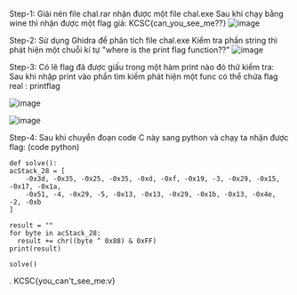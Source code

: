 Step-1:
Giải nén file chal.rar nhận được một file chal.exe
Sau khi chạy bằng wine thì nhận được một flag giả:
KCSC{can_you_see_me??}
![image](https://github.com/user-attachments/assets/0f759935-fc5e-4d3d-9a35-481e26cf33d4)

Step-2:
Sử dụng Ghidra để phân tích file chal.exe
Kiểm tra phần string thì phát hiện một chuỗi kí tự "where is the print flag function??"
![image](https://github.com/user-attachments/assets/74f55436-20db-478d-9d6d-bdba9e0b76fe)


Step-3:
Có lẽ flag đã được giấu trong một hàm print nào đó thử kiểm tra:
Sau khi nhập print vào phần tìm kiếm phát hiện một func có thể chứa flag real : printflag

![image](https://github.com/user-attachments/assets/c04c4c59-2e74-42b1-9197-1562972fa907)

![image](https://github.com/user-attachments/assets/d426f97e-48e6-4d5a-8708-a4af57cdd054)


Step-4:
Sau khi chuyển đoạn code C này sang python và chạy ta nhận được flag:
(code python)


    def solve():
    acStack_28 = [
        -0x3d, -0x35, -0x25, -0x35, -0xd, -0xf, -0x19, -3, -0x29, -0x15, -0x17, -0x1a,
        -0x51, -4, -0x29, -5, -0x13, -0x13, -0x29, -0x1b, -0x13, -0x4e, -2, -0xb
    ]

    result = ""
    for byte in acStack_28:
      result += chr((byte ^ 0x88) & 0xFF) 
    print(result)

    solve()

.
KCSC{you_can't_see_me:v}

